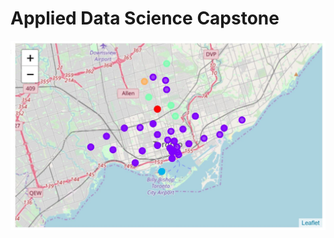 # Applied Data Science Capstone
![alt text](https://github.com/zcemycl/Applied-Data-Science-Capstone/blob/master/week3/w3_m2.JPG)
